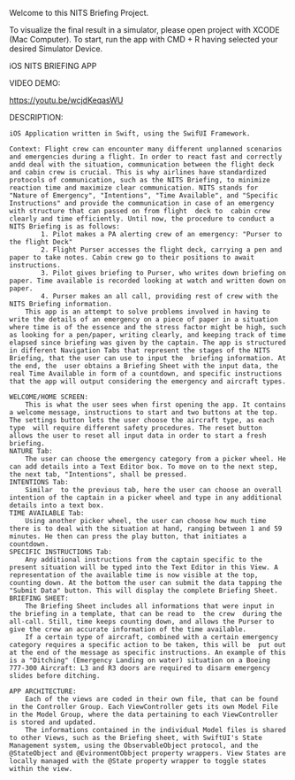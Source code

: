 Welcome to this NITS Briefing Project. 

To visualize the final result in a simulator, please open project with XCODE (Mac Computer). To start, run the app with CMD + R having selected your desired Simulator Device. 



iOS NITS BRIEFING APP

VIDEO DEMO:

https://youtu.be/wcjdKeqasWU

DESCRIPTION:

    iOS Application written in Swift, using the SwifUI Framework.

    Context: Flight crew can encounter many different unplanned scenarios and emergencies during a flight. In order to react fast and correctly andd deal with the situation, communication between the flight deck and cabin crew is crucial. This is why airlines have standardized protocols of communication, such as the NITS Briefing, to minimize reaction time and maximize clear communication. NITS stands for "Nature of Emergency", "Intentions", "Time Available", and "Specific Instructions" and provide the communication in case of an emergency with structure that can passed on from flight  deck to  cabin crew clearly and time efficiently. Until now, the procedure to conduct a NITS Briefing is as follows:
            1. Pilot makes a PA alerting crew of an emergency: "Purser to the flight Deck"
            2. Flight Purser accesses the flight deck, carrying a pen and paper to take notes. Cabin crew go to their positions to await  instructions. 
            3. Pilot gives briefing to Purser, who writes down briefing on paper. Time available is recorded looking at watch and written down on paper. 
            4. Purser makes an all call, providing rest of crew with the NITS Briefing information. 
        This app is an attempt to solve problems involved in having to write the details of an emergency on a piece of paper in a situation where time is of the essence and the stress factor might be high, such as looking for a pen/paper, writing clearly, and keeping track of time elapsed since briefing was given by the captain. The app is structured in different Navigation Tabs that represent the stages of the NITS Briefing, that the user can use to input the  briefing information. At the end, the  user obtains a Briefing Sheet with the input data, the real Time Available in form of a countdown, and specific instructions that the app will output considering the emergency and aircraft types.

    WELCOME/HOME SCREEN:
        This is what the user sees when first opening the app. It contains a welcome message, instructions to start and two buttons at the top. The settings button lets the user choose the aircraft type, as each type  will require different safety procedures. The reset button allows the user to reset all input data in order to start a fresh briefing.
    NATURE Tab: 
        The user can choose the emergency category from a picker wheel. He can add details into a Text Editor box. To move on to the next step, the next tab, "Intentions", shall be pressed. 
    INTENTIONS Tab:
        Similar  to the previous tab, here the user can choose an overall intention of the captain in a picker wheel and type in any additional details into a text box. 
    TIME AVAILABLE Tab:
        Using another picker wheel, the user can choose how much time there is to deal with the situation at hand, ranging between 1 and 59 minutes. He then can press the play button, that initiates a countdown.
    SPECIFIC INSTRUCTIONS Tab:
        Any additional instructions from the captain specific to the present situation will be typed into the Text Editor in this View. A representation of the available time is now visible at the top, counting down. At the bottom the user can submit the data tapping the  "Submit Data" button. This will display the complete Briefing Sheet.
    BRIEFING SHEET:
        The Briefing Sheet includes all informations that were input in the briefing in a template, that can be read to  the crew  during the all-call. Still, time keeps counting down, and allows the Purser to give the crew an accurate information of the time available. 
        If a certain type of aircraft, combined with a certain emergency category requires a specific action to be taken, this will be  put out at the end of the message as specific instructions. An example of this is a "Ditching" (Emergency Landing on water) situation on a Boeing 777-300 Aircraft: L3 and R3 doors are required to disarm emergency slides before ditching. 

    APP ARCHITECTURE:
        Each of the views are coded in their own file, that can be found in the Controller Group. Each ViewController gets its own Model File in the Model Group, where the data pertaining to each ViewController is stored and updated. 
        The informations contained in the individual Model files is shared to other Views, such as the Briefing sheet, with SwiftUI's State Management system, using the ObservableObject protocol, and the @StateObject and @EvironmentObbject property wrappers. View States are locally managed with the @State property wrapper to toggle states within the view.
